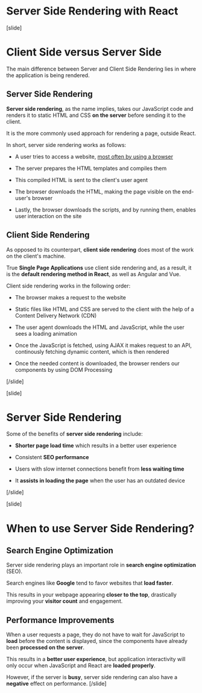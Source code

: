 # Server Side Rendering with React

[slide]

# Client Side versus Server Side

The main difference between Server and Client Side Rendering lies in where the application is being rendered.

## Server Side Rendering

**Server side rendering**, as the name implies, takes our JavaScript code and renders it to static HTML and CSS **on the server** before sending it to the client.

It is the more commonly used approach for rendering a page, outside React.

In short, server side rendering works as follows:

- A user tries to access a website, [most often by using a browser](https://en.wikipedia.org/wiki/User_agent)
   
- The server prepares the HTML templates and compiles them

- This compiled HTML is sent to the client's user agent

- The browser downloads the HTML, making the page visible on the end\-user's browser

- Lastly, the browser downloads the scripts, and by running them, enables user interaction on the site

## Client Side Rendering

As opposed to its counterpart, **client side rendering** does most of the work on the client's machine.

True **Single Page Applications** use client side rendering and, as a result, it is the **default rendering method in React**, as well as Angular and Vue.

Client side rendering works in the following order:

- The browser makes a request to the website

- Static files like HTML and CSS are served to the client with the help of a Content Delivery Network \(CDN\)

- The user agent downloads the HTML and JavaScript, while the user sees a loading animation

- Once the JavaScript is fetched, using AJAX it makes request to an API, continously fetching dynamic content, which is then rendered

- Once the needed content is downloaded, the browser renders our components by using DOM Processing

[/slide]

[slide]

# Server Side Rendering

Some of the benefits of **server side rendering** include:

- **Shorter page load time** which results in a better user experience

- Consistent **SEO performance**

- Users with slow internet connections benefit from **less waiting time**

- It **assists in loading the page** when the user has an outdated device


[/slide]

[slide]

# When to use Server Side Rendering?

## Search Engine Optimization

Server side rendering plays an important role in **search engine optimization** \(SEO\).

Search engines like **Google** tend to favor websites that **load faster**.

This results in your webpage appearing **closer to the top**, drastically improving your **visitor count** and engagement.

## Performance Improvements

When a user requests a page, they do not have to wait for JavaScript to **load** before the content is displayed, since the components have already been **processed on the server**.

This results in a **better user experience**, but application interactivity will only occur when JavaScript and React are **loaded properly**.

However, if the server is **busy**, server side rendering can also have a **negative** effect on performance.
[/slide]
